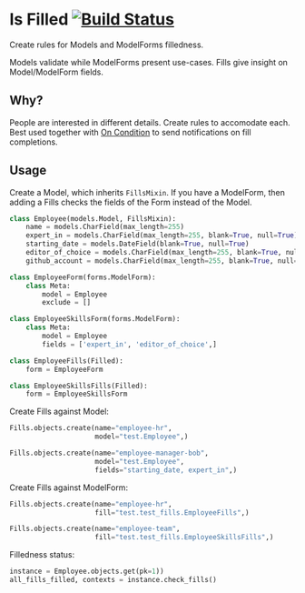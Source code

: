 Is Filled [![Build Status](https://travis-ci.org/futurice/isfilled.svg?branch=master)](https://travis-ci.org/futurice/isfilled)
============

Create rules for Models and ModelForms filledness.

Models validate while ModelForms present use-cases. Fills give insight on Model/ModelForm fields.

Why?
----

People are interested in different details. Create rules to accomodate each. Best used together with [On Condition](https://github.com/futurice/oncondition)
to send notifications on fill completions.

Usage
-----

Create a Model, which inherits `FillsMixin`. If you have a ModelForm, then adding a Fills checks the fields of the Form instead of the Model.

```python
class Employee(models.Model, FillsMixin):
    name = models.CharField(max_length=255)
    expert_in = models.CharField(max_length=255, blank=True, null=True)
    starting_date = models.DateField(blank=True, null=True)
    editor_of_choice = models.CharField(max_length=255, blank=True, null=True)
    github_account = models.CharField(max_length=255, blank=True, null=True)

class EmployeeForm(forms.ModelForm):
    class Meta:
        model = Employee
        exclude = []

class EmployeeSkillsForm(forms.ModelForm):
    class Meta:
        model = Employee
        fields = ['expert_in', 'editor_of_choice',]

class EmployeeFills(Filled):
    form = EmployeeForm

class EmployeeSkillsFills(Filled):
    form = EmployeeSkillsForm
```

Create Fills against Model:

```python
Fills.objects.create(name="employee-hr",
                     model="test.Employee",)

Fills.objects.create(name="employee-manager-bob",
                     model="test.Employee",
                     fields="starting_date, expert_in",)
```

Create Fills against ModelForm:

```python
Fills.objects.create(name="employee-hr",
                     fill="test.test_fills.EmployeeFills",)

Fills.objects.create(name="employee-team",
                     fill="test.test_fills.EmployeeSkillsFills",)
```

Filledness status:

```python
instance = Employee.objects.get(pk=1))
all_fills_filled, contexts = instance.check_fills()
```


